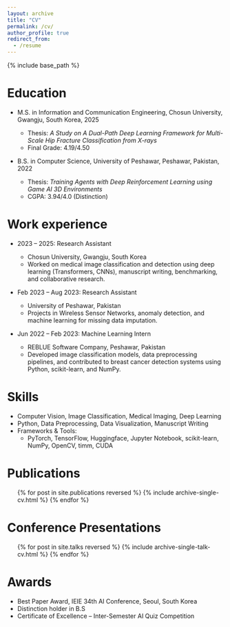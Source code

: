```yaml
---
layout: archive
title: "CV"
permalink: /cv/
author_profile: true
redirect_from:
  - /resume
---
```


{% include base_path %}

Education
======
* M.S. in Information and Communication Engineering, Chosun University, Gwangju, South Korea, 2025  
  * Thesis: *A Study on A Dual-Path Deep Learning Framework for Multi-Scale Hip Fracture Classification from X-rays*  
  * Final Grade: 4.19/4.50

* B.S. in Computer Science, University of Peshawar, Peshawar, Pakistan, 2022  
  * Thesis: *Training Agents with Deep Reinforcement Learning using Game AI 3D Environments*  
  * CGPA: 3.94/4.0 (Distinction)

Work experience
======
* 2023 – 2025: Research Assistant  
  * Chosun University, Gwangju, South Korea  
  * Worked on medical image classification and detection using deep learning (Transformers, CNNs), manuscript writing, benchmarking, and collaborative research.

* Feb 2023 – Aug 2023: Research Assistant  
  * University of Peshawar, Pakistan  
  * Projects in Wireless Sensor Networks, anomaly detection, and machine learning for missing data imputation.

* Jun 2022 – Feb 2023: Machine Learning Intern  
  * REBLUE Software Company, Peshawar, Pakistan  
  * Developed image classification models, data preprocessing pipelines, and contributed to breast cancer detection systems using Python, scikit-learn, and NumPy.

Skills
======
* Computer Vision, Image Classification, Medical Imaging, Deep Learning
* Python, Data Preprocessing, Data Visualization, Manuscript Writing
* Frameworks & Tools:
  * PyTorch, TensorFlow, Huggingface, Jupyter Notebook, scikit-learn, NumPy, OpenCV, timm, CUDA

Publications
======
<ul>{% for post in site.publications reversed %}
  {% include archive-single-cv.html %}
{% endfor %}</ul>

Conference Presentations
======
<ul>{% for post in site.talks reversed %}
  {% include archive-single-talk-cv.html %}
{% endfor %}</ul>

Awards
======
* Best Paper Award, IEIE 34th AI Conference, Seoul, South Korea
* Distinction holder in B.S
* Certificate of Excellence – Inter-Semester AI Quiz Competition
